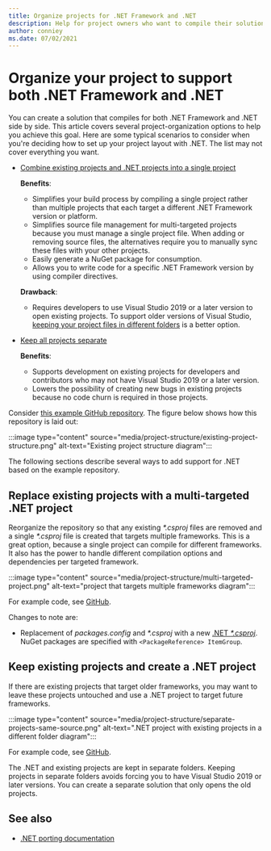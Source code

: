 ```yaml
---
title: Organize projects for .NET Framework and .NET
description: Help for project owners who want to compile their solution against .NET Framework and .NET side by side.
author: conniey
ms.date: 07/02/2021
---
```

# Organize your project to support both .NET Framework and .NET

You can create a solution that compiles for both .NET Framework and .NET side by side. This article covers several project-organization options to help you achieve this goal. Here are some typical scenarios to consider when you're deciding how to set up your project layout with .NET. The list may not cover everything you want.

- [Combine existing projects and .NET projects into a single project](#replace-existing-projects-with-a-multi-targeted-net-project)

  **Benefits**:

  - Simplifies your build process by compiling a single project rather than multiple projects that each target a different .NET Framework version or platform.
  - Simplifies source file management for multi-targeted projects because you must manage a single project file. When adding or removing source files, the alternatives require you to manually sync these files with your other projects.
  - Easily generate a NuGet package for consumption.
  - Allows you to write code for a specific .NET Framework version by using compiler directives.

  **Drawback**:

  - Requires developers to use Visual Studio 2019 or a later version to open existing projects. To support older versions of Visual Studio, [keeping your project files in different folders](#support-vs) is a better option.

- <a name="support-vs"></a>[Keep all projects separate](#keep-existing-projects-and-create-a-net-project)

  **Benefits**:

  - Supports development on existing projects for developers and contributors who may not have Visual Studio 2019 or a later version.
  - Lowers the possibility of creating new bugs in existing projects because no code churn is required in those projects.

Consider [this example GitHub repository](https://github.com/dotnet/samples/tree/main/framework/libraries/migrate-library/). The figure below shows how this repository is laid out:

:::image type="content" source="media/project-structure/existing-project-structure.png" alt-text="Existing project structure diagram":::

The following sections describe several ways to add support for .NET based on the example repository.

## Replace existing projects with a multi-targeted .NET project

Reorganize the repository so that any existing *\*.csproj* files are removed and a single *\*.csproj* file is created that targets multiple frameworks. This is a great option, because a single project can compile for different frameworks. It also has the power to handle different compilation options and dependencies per targeted framework.

:::image type="content" source="media/project-structure/multi-targeted-project.png" alt-text="project that targets multiple frameworks diagram":::

For example code, see [GitHub](https://github.com/dotnet/samples/tree/main/framework/libraries/migrate-library-csproj/).

Changes to note are:

- Replacement of *packages.config* and *\*.csproj* with a new [.NET *\*.csproj*](https://github.com/dotnet/samples/tree/main/framework/libraries/migrate-library-csproj/src/Car/Car.csproj). NuGet packages are specified with `<PackageReference> ItemGroup`.

## Keep existing projects and create a .NET project

If there are existing projects that target older frameworks, you may want to leave these projects untouched and use a .NET project to target future frameworks.

:::image type="content" source="media/project-structure/separate-projects-same-source.png" alt-text=".NET project with existing projects in a different folder diagram":::

For example code, see [GitHub](https://github.com/dotnet/samples/tree/main/framework/libraries/migrate-library-csproj-keep-existing/).

The .NET and existing projects are kept in separate folders. Keeping projects in separate folders avoids forcing you to have Visual Studio 2019 or later versions. You can create a separate solution that only opens the old projects.

## See also

- [.NET porting documentation](index.md)
